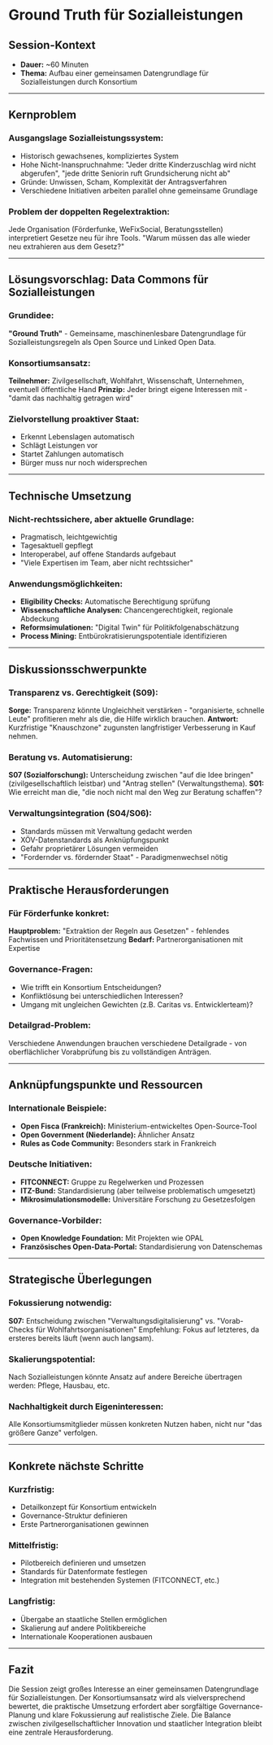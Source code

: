 # Ground Truth für Sozialleistungen

## **Session-Kontext**
- **Dauer:** ~60 Minuten 
- **Thema:** Aufbau einer gemeinsamen Datengrundlage für Sozialleistungen durch Konsortium

---

## **Kernproblem**

### **Ausgangslage Sozialleistungssystem:**
- Historisch gewachsenes, kompliziertes System
- Hohe Nicht-Inanspruchnahme: "Jeder dritte Kinderzuschlag wird nicht abgerufen", "jede dritte Seniorin ruft Grundsicherung nicht ab"
- Gründe: Unwissen, Scham, Komplexität der Antragsverfahren
- Verschiedene Initiativen arbeiten parallel ohne gemeinsame Grundlage

### **Problem der doppelten Regelextraktion:**
Jede Organisation (Förderfunke, WeFixSocial, Beratungsstellen) interpretiert Gesetze neu für ihre Tools. "Warum müssen das alle wieder neu extrahieren aus dem Gesetz?"

---

## **Lösungsvorschlag: Data Commons für Sozialleistungen**

### **Grundidee:**
**"Ground Truth"** - Gemeinsame, maschinenlesbare Datengrundlage für Sozialleistungsregeln als Open Source und Linked Open Data.

### **Konsortiumsansatz:**
**Teilnehmer:** Zivilgesellschaft, Wohlfahrt, Wissenschaft, Unternehmen, eventuell öffentliche Hand
**Prinzip:** Jeder bringt eigene Interessen mit - "damit das nachhaltig getragen wird"

### **Zielvorstellung proaktiver Staat:**
- Erkennt Lebenslagen automatisch
- Schlägt Leistungen vor  
- Startet Zahlungen automatisch
- Bürger muss nur noch widersprechen

---

## **Technische Umsetzung**

### **Nicht-rechtssichere, aber aktuelle Grundlage:**
- Pragmatisch, leichtgewichtig
- Tagesaktuell gepflegt
- Interoperabel, auf offene Standards aufgebaut
- "Viele Expertisen im Team, aber nicht rechtssicher"

### **Anwendungsmöglichkeiten:**
- **Eligibility Checks:** Automatische Berechtigung sprüfung
- **Wissenschaftliche Analysen:** Chancengerechtigkeit, regionale Abdeckung
- **Reformsimulationen:** "Digital Twin" für Politikfolgenabschätzung
- **Process Mining:** Entbürokratisierungspotentiale identifizieren

---

## **Diskussionsschwerpunkte**

### **Transparenz vs. Gerechtigkeit (S09):**
**Sorge:** Transparenz könnte Ungleichheit verstärken - "organisierte, schnelle Leute" profitieren mehr als die, die Hilfe wirklich brauchen.
**Antwort:** Kurzfristige "Knauschzone" zugunsten langfristiger Verbesserung in Kauf nehmen.

### **Beratung vs. Automatisierung:**
**S07 (Sozialforschung):** Unterscheidung zwischen "auf die Idee bringen" (zivilgesellschaftlich leistbar) und "Antrag stellen" (Verwaltungsthema).
**S01:** Wie erreicht man die, "die noch nicht mal den Weg zur Beratung schaffen"?

### **Verwaltungsintegration (S04/S06):**
- Standards müssen mit Verwaltung gedacht werden
- XÖV-Datenstandards als Anknüpfungspunkt
- Gefahr proprietärer Lösungen vermeiden
- "Fordernder vs. fördernder Staat" - Paradigmenwechsel nötig

---

## **Praktische Herausforderungen**

### **Für Förderfunke konkret:**
**Hauptproblem:** "Extraktion der Regeln aus Gesetzen" - fehlendes Fachwissen und Prioritätensetzung
**Bedarf:** Partnerorganisationen mit Expertise

### **Governance-Fragen:**
- Wie trifft ein Konsortium Entscheidungen?
- Konfliktlösung bei unterschiedlichen Interessen?
- Umgang mit ungleichen Gewichten (z.B. Caritas vs. Entwicklerteam)?

### **Detailgrad-Problem:**
Verschiedene Anwendungen brauchen verschiedene Detailgrade - von oberflächlicher Vorabprüfung bis zu vollständigen Anträgen.

---

## **Anknüpfungspunkte und Ressourcen**

### **Internationale Beispiele:**
- **Open Fisca (Frankreich):** Ministerium-entwickeltes Open-Source-Tool
- **Open Government (Niederlande):** Ähnlicher Ansatz
- **Rules as Code Community:** Besonders stark in Frankreich

### **Deutsche Initiativen:**
- **FITCONNECT:** Gruppe zu Regelwerken und Prozessen
- **ITZ-Bund:** Standardisierung (aber teilweise problematisch umgesetzt)
- **Mikrosimulationsmodelle:** Universitäre Forschung zu Gesetzesfolgen

### **Governance-Vorbilder:**
- **Open Knowledge Foundation:** Mit Projekten wie OPAL
- **Französisches Open-Data-Portal:** Standardisierung von Datenschemas

---

## **Strategische Überlegungen**

### **Fokussierung notwendig:**
**S07:** Entscheidung zwischen "Verwaltungsdigitalisierung" vs. "Vorab-Checks für Wohlfahrtsorganisationen"
Empfehlung: Fokus auf letzteres, da ersteres bereits läuft (wenn auch langsam).

### **Skalierungspotential:**
Nach Sozialleistungen könnte Ansatz auf andere Bereiche übertragen werden: Pflege, Hausbau, etc.

### **Nachhaltigkeit durch Eigeninteressen:**
Alle Konsortiumsmitglieder müssen konkreten Nutzen haben, nicht nur "das größere Ganze" verfolgen.

---

## **Konkrete nächste Schritte**

### **Kurzfristig:**
- Detailkonzept für Konsortium entwickeln
- Governance-Struktur definieren  
- Erste Partnerorganisationen gewinnen

### **Mittelfristig:**
- Pilotbereich definieren und umsetzen
- Standards für Datenformate festlegen
- Integration mit bestehenden Systemen (FITCONNECT, etc.)

### **Langfristig:**
- Übergabe an staatliche Stellen ermöglichen
- Skalierung auf andere Politikbereiche
- Internationale Kooperationen ausbauen

---

## **Fazit**

Die Session zeigt großes Interesse an einer gemeinsamen Datengrundlage für Sozialleistungen. Der Konsortiumsansatz wird als vielversprechend bewertet, die praktische Umsetzung erfordert aber sorgfältige Governance-Planung und klare Fokussierung auf realistische Ziele. Die Balance zwischen zivilgesellschaftlicher Innovation und staatlicher Integration bleibt eine zentrale Herausforderung.

